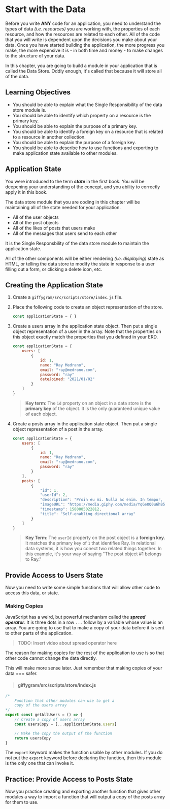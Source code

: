 # Start with the Data

Before you write **ANY** code for an application, you need to understand the types of data _(i.e. resources)_ you are working with, the properties of each resource, and how the resources are related to each other. All of the code that you will write is dependent upon the decisions you make about your data. Once you have started building the application, the more progress you make, the more expensive it is - in both time and money - to make changes to the structure of your data.

In this chapter, you are going to build a module in your application that is called the Data Store. Oddly enough, it's called that because it will store all of the data.

## Learning Objectives

* You should be able to explain what the Single Responsibility of the data store module is.
* You should be able to identify which property on a resource is the primary key.
* You should be able to explain the purpose of a primary key.
* You should be able to identify a foreign key on a resource that is related to a resource in another collection.
* You should be able to explain the purpose of a foreign key.
* You should be able to describe how to use functions and exporting to make application state available to other modules.

## Application State

You were introduced to the term **_state_** in the first book. You will be deepening your understanding of the concept, and you ability to correctly apply it in this book.

The data store module that you are coding in this chapter will be maintaining all of the state needed for your application.

* All of the user objects
* All of the post objects
* All of the likes of posts that users make
* All of the messages that users send to each other

It is the Single Responsbility of the data store module to maintain the application state.

All of the other components will be either rendering _(i.e. displaying)_ state as HTML, or telling the data store to modify the state in response to a user filling out a form, or clicking a delete icon, etc.

## Creating the Application State

1. Create a `giffygram/src/scripts/store/index.js` file.
1. Place the following code to create an object representation of the store.
    ```js
    const applicationState = { }
    ```
1. Create a users array in the application state object. Then put a single object representation of a user in the array. Note that the properties on this object exactly match the properties that you defined in your ERD.
    ```js
    const applicationState = {
        users: [
            {
                id: 1,
                name: "Ray Medrano",
                email: "ray@medrano.com",
                password: "ray"
                dateJoined: "2021/01/02"
            }
        ]
    }
    ```

    > **Key term**: The `id` property on an object in a data store is the **primary key** of the object. It is the only guaranteed unique value of each object.
1. Create a posts array in the application state object. Then put a single object representation of a post in the array.
    ```js
    const applicationState = {
        users: [
            {
                id: 1,
                name: "Ray Medrano",
                email: "ray@medrano.com",
                password: "ray"
            }
        ],
        posts: [
            {
                "id": 1,
                "userId": 2,
                "description": "Proin eu mi. Nulla ac enim. In tempor, turpis nec euismod scelerisque, quam turpis adipiscing lorem, vitae mattis nibh ligula nec sem.",
                "imageURL": "https://media.giphy.com/media/YqGeOQ0u6hB5u/giphy-downsized.gif",
                "timestamp": 1580005022812,
                "title": "Self-enabling directional array"
            }
        ]
    }
    ```

    > **Key Term**: The `userId` property on the post object is a **foreign key**. It matches the primary key of `1` that identifies Ray. In relational data systems, it is how you conect two related things together. In this example, it's your way of saying "The post object #1 belongs to Ray."

## Provide Access to Users State

Now you need to write some simple functions that will allow other code to access this data, or state.

### Making Copies

JavaScript has a weird, but powerful mechanism called the _**spread operator**_. It is three dots in a row `...` follow by a variable whose value is an array. You are going to use that to make a copy of your data before it is sent to other parts of the application.

> TODO: Insert video about spread operator here

The reason for making copies for the rest of the application to use is so that other code cannot change the data directly.

This will make more sense later. Just remember that making copies of your data === safer.

> #### giffygram/src/scripts/store/index.js

```js
/*
    Function that other modules can use to get a
    copy of the users array
*/
export const getAllUsers = () => {
    // Create a copy of users array
    const usersCopy = [...applicationState.users]

    // Make the copy the output of the function
    return usersCopy
}
```

The `export` keyword makes the function usable by other modules. If you do not put the `export` keyword before declaring the function, then this module is the only one that can invoke it.

## Practice: Provide Access to Posts State

Now you practice creating and exporting another function that gives other modules a way to import a function that will output a copy of the posts array for them to use.
